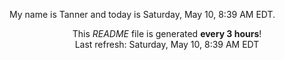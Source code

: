 My name is Tanner and today is Saturday, May 10, 8:39 AM EDT.

<p align="center">This <i>README</i> file is generated <b>every 3 hours</b>!</br>Last refresh: Saturday, May 10, 8:39 AM EDT<br /></p>
